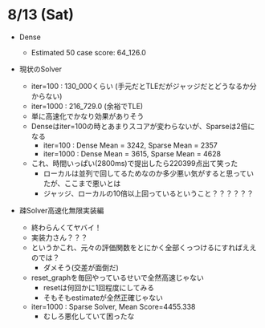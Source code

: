 # 8/13 (Sat)
- Dense
    - Estimated 50 case score: 64_126.0
    
- 現状のSolver
    - iter=100 : 130_000くらい (手元だとTLEだがジャッジだとどうなるか分からない)
    - iter=1000 : 216_729.0 (余裕でTLE)
    - 単に高速化でかなり効果がありそう
    - Denseはiter=100の時とあまりスコアが変わらないが、Sparseは2倍になる
        - iter=100  : Dense Mean = 3242, Sparse Mean = 2357
        - iter=1000 : Dense Mean = 3615, Sparse Mean = 4628
    - これ、時間いっぱい(2800ms)で提出したら220399点出て笑った
        - ローカルは並列で回してるためなのか多少悪い気がすると思っていたが、ここまで悪いとは
        - ジャッジ、ローカルの10倍以上回っているということ？？？？？？

- 疎Solver高速化無限実装編
    - 終わらんくてヤバイ！
    - 実装力さん？？？
    - というかこれ、元々の評価関数をとにかく全部くっつけるにすればええのでは？
        - ダメそう(交差が面倒だ)
    - reset_graphを毎回やっているせいで全然高速じゃない
        - resetは何回かに1回程度にしてみる
        - そもそもestimateが全然正確じゃない
    - iter=1000 : Sparse Solver, Mean Score=4455.338
        - むしろ悪化していて困ったな
    